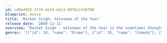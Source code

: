 ```yaml
---
id: cd0ed925-3ff6-4e54-bdc3-0976c1fd0700
blueprint: movie
title: 'Rocket Singh: Salesman of the Year'
release_date: '2009-12-11'
overview: "Rocket Singh - Salesman of the Year is the sometimes thoughtless, sometimes thoughtful story of a fresh graduate trying to find a balance between the maddening demands of the 'professional' way, and the way of his heart - and stumbling upon a crazy way which turned his world upside down, and his career right side up. Welcome to the world of sales boss!"
genres: '[{"id": 18, "name": "Drama"}, {"id": 35, "name": "Comedy"}, {"id": 10749, "name": "Romance"}]'
---
```


